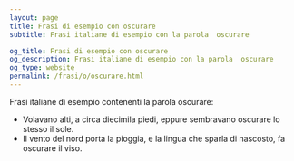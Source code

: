```yaml
---
layout: page
title: Frasi di esempio con oscurare 
subtitle: Frasi italiane di esempio con la parola  oscurare

og_title: Frasi di esempio con oscurare 
og_description: Frasi italiane di esempio con la parola  oscurare
og_type: website
permalink: /frasi/o/oscurare.html
---
```


Frasi italiane di esempio contenenti la parola oscurare:


- Volavano alti, a circa diecimila piedi, eppure sembravano oscurare lo stesso il sole.
- Il vento del nord porta la pioggia, e la lingua che sparla di nascosto, fa oscurare il viso.
